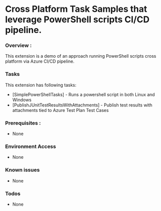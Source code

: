 # Cross Platform Task Samples that leverage PowerShell scripts CI/CD pipeline.

### Overview : 
This extension is a demo of an approach running PowerShell scripts cross platform via Azure CI/CD pipeline.

### Tasks
This extension has following tasks:
* [SimplePowerShellTasks] - Runs a powershell script in both Linux and Windows
* [PublishJUnitTestResultsWithAttachments] - Publish test results with attachments tied to Azure Test Plan Test Cases
### Prerequisites : 
- None

### Environment Access 
- None
 
### Known issues
- None
 
### Todos
 - None